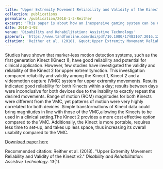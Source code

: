 ```yaml
---
title: "Upper Extremity Movement Reliability and Validity of the Kinect v2"
collection: publications
permalink: /publication/2018-1-2-Reither
excerpt: 'This paper is about how an inexpensive gaming system can be used in rehabilitation to track movement'
date: 2018-1-02
venue: 'Disability and Rehabilitation: Assistive Technology'
paperurl: 'https://www.tandfonline.com/doi/pdf/10.1080/17483107.2016.1278473'
citation: 'Reither et al. (2018). &quot;Upper Extremity Movement Reliability and Validity of the Kinect v2.&quot; <i>Disability and Rehabilitation: Assistive Technology</i>. 1(3).'
---
```

Studies have shown that marker-less motion detection systems, such as the first generation Kinect (Kinect 1), have good reliability and potential for clinical application. However, few studies have investigated the validity and reliability of the Kinect 2 for upper extremitymotion. This investigation compared reliability and validity among the Kinect 1, Kinect 2 and a videomotion capture (VMC) system for upper extremity movements. Results indicated good reliability for both Kinects within a day; results between days were inconclusive for both devices due to the inability to exactly repeat the desired movements. Range of motion (ROM) magnitudes for both Kinects were different from the VMC, yet patterns of motion were very highly correlated for both devices. Simple transformations of Kinect data could bring magnitudes in line with those of the VMC,allowing the Kinects to be used in a clinical setting.The Kinect 2 provides a more cost effective option compared to the VMC. Additionally, the Kinect is more portable, requires less time to set-up, and takes up less space, thus increasing its overall usability compared to the VMC.

[Download paper here](https://www.tandfonline.com/doi/pdf/10.1080/17483107.2016.1278473)

Recommended citation: Reither et al. (2018). "Upper Extremity Movement Reliability and Validity of the Kinect v2." <i>Disability and Rehabilitation: Assistive Technology</i>. 13(1).
